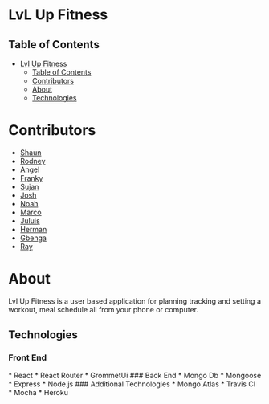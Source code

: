 # LvL Up Fitness


## Table of Contents
- [Lvl Up Fitness](#lvl-up-fitness)
  - [Table of Contents](#table-of-contents)
  - [Contributors](#contributors)
  - [About](#about)
  - [Technologies](#technologies)
  
# Contributors
* [Shaun](https://github.com/shauncarr22)
* [Rodney](https://github.com/rspears03)
* [Angel](https://github.com/64ozSlurpee)
* [Franky](https://github.com/fleyva251)
* [Sujan](https://github.com/morning0wl)
* [Josh](https://github.com/halseyjt)
* [Noah](https://github.com/fortycreeek24)
* [Marco](https://github.com/kharne8)
* [Juluis](https://github.com/Fryguy24)
* [Herman](https://github.com/Highspeedhkw)
* [Gbenga](https://github.com/phemmy123)
* [Ray](https://github.com/RayDunningII)

# About 
Lvl Up Fitness is a user based application for planning tracking and setting a workout, meal schedule all from your phone or computer.



## Technologies
### Front End
<table>
* React
* React Router
* GrommetUi
### Back End
* Mongo Db
* Mongoose
* Express
* Node.js
### Additional Technologies
* Mongo Atlas
* Travis CI
* Mocha
* Heroku
